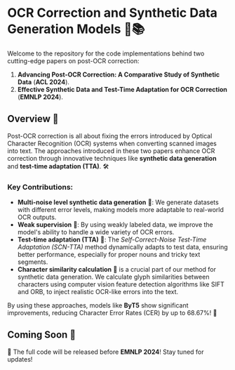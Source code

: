 # OCR Correction and Synthetic Data Generation Models 🚀📚

Welcome to the repository for the code implementations behind two cutting-edge papers on post-OCR correction:

1. **Advancing Post-OCR Correction: A Comparative Study of Synthetic Data** (**ACL 2024**).
2. **Effective Synthetic Data and Test-Time Adaptation for OCR Correction** (**EMNLP 2024**).


## Overview 🌟

Post-OCR correction is all about fixing the errors introduced by Optical Character Recognition (OCR) systems when converting scanned images into text. The approaches introduced in these two papers enhance OCR correction through innovative techniques like **synthetic data generation** and **test-time adaptation (TTA)**. 🛠️

### Key Contributions:

- **Multi-noise level synthetic data generation** 🌈: We generate datasets with different error levels, making models more adaptable to real-world OCR outputs.
- **Weak supervision** 💪: By using weakly labeled data, we improve the model's ability to handle a wide variety of OCR errors.
- **Test-time adaptation (TTA)** 🧠: The *Self-Correct-Noise Test-Time Adaptation (SCN-TTA)* method dynamically adapts to test data, ensuring better performance, especially for proper nouns and tricky text segments.
- **Character similarity calculation** 🧩 is a crucial part of our method for synthetic data generation. We calculate glyph similarities between characters using computer vision feature detection algorithms like SIFT and ORB, to inject realistic OCR-like errors into the text.

By using these approaches, models like **ByT5** show significant improvements, reducing Character Error Rates (CER) by up to 68.67%! 🎉

## Coming Soon 🚀

🎉 The full code will be released before **EMNLP 2024**! Stay tuned for updates!

